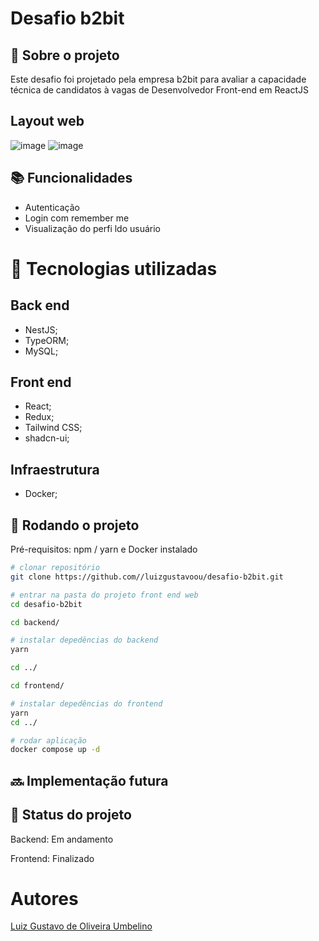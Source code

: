 # Desafio b2bit

<!-- license --> 

## :memo:  Sobre o projeto
Este desafio foi projetado pela empresa b2bit para avaliar a capacidade técnica de candidatos à vagas de Desenvolvedor Front-end em ReactJS

## Layout web
![image](https://github.com/luizgustavoou/desafio-b2bit/assets/89609312/7c7d8e39-fb07-493a-8deb-da4d49f745ca)
![image](https://github.com/luizgustavoou/desafio-b2bit/assets/89609312/0a23106d-9ad5-41e4-a721-1e8bbf55cbe7)


<!-- ## Modelo conceitual -->

## :books: Funcionalidades
- Autenticação
- Login com remember me
- Visualização do perfi ldo usuário

# :wrench: Tecnologias utilizadas
## Back end
* NestJS;
* TypeORM;
* MySQL;
  
## Front end
* React;
* Redux;
* Tailwind CSS;
* shadcn-ui;
  
<!--## Implantação em produção -->

## Infraestrutura
* Docker;

## :rocket: Rodando o projeto
Pré-requisitos: npm / yarn e Docker instalado

```bash
# clonar repositório
git clone https://github.com//luizgustavoou/desafio-b2bit.git

# entrar na pasta do projeto front end web
cd desafio-b2bit

cd backend/

# instalar depedências do backend
yarn

cd ../

cd frontend/

# instalar depedências do frontend
yarn
cd ../

# rodar aplicação
docker compose up -d
```

## :soon: Implementação futura

## :dart: Status do projeto
<p>Backend: Em andamento</p>
<p>Frontend: Finalizado</p>

# Autores
<a href="https://github.com/luizgustavoou">Luiz Gustavo de Oliveira Umbelino</a><br>


